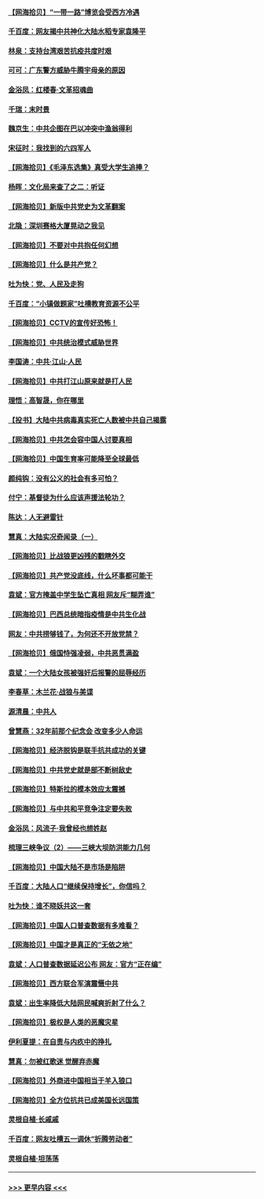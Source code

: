 #### [【网海拾贝】“一带一路”博览会受西方冷遇](../pages/nsc993/n12971787.md?t=05251302) 
#### [千百度：网友揭中共神化大陆水稻专家袁隆平](../pages/nsc993/n12971733.md?t=05251302) 
#### [林泉：支持台湾艰苦抗疫共度时艰](../pages/nsc993/n12971350.md?t=05251302) 
#### [可可：广东警方威胁牛腾宇母亲的原因](../pages/nsc993/n12971100.md?t=05251302) 
#### [金浴凤：红楼春·文革招魂曲](../pages/nsc993/n12970354.md?t=05251302) 
#### [千瑞：末时景](../pages/nsc993/n12970337.md?t=05251302) 
#### [魏京生：中共企图在巴以冲突中渔翁得利](../pages/nsc993/n12970286.md?t=05251302) 
#### [宋征时：我找到的六四军人](../pages/nsc993/n12970213.md?t=05251302) 
#### [【网海拾贝】《毛泽东选集》真受大学生追捧？](../pages/nsc993/n12968779.md?t=05251302) 
#### [杨晖：文化局来查了之二：听证](../pages/nsc993/n12966528.md?t=05251302) 
#### [【网海拾贝】新版中共党史为文革翻案](../pages/nsc993/n12967526.md?t=05251302) 
#### [北隐：深圳赛格大厦晃动之我见](../pages/nsc993/n12967393.md?t=05251302) 
#### [【网海拾贝】不要对中共抱任何幻想](../pages/nsc993/n12965222.md?t=05251302) 
#### [【网海拾贝】什么是共产党？](../pages/nsc993/n12962781.md?t=05251302) 
#### [吐为快：党、人民及走狗](../pages/nsc993/n12962747.md?t=05251302) 
#### [千百度：“小镇做题家”吐槽教育资源不公平](../pages/nsc993/n12962705.md?t=05251302) 
#### [【网海拾贝】CCTV的宣传好恐怖！](../pages/nsc993/n12959984.md?t=05251302) 
#### [【网海拾贝】中共统治模式威胁世界](../pages/nsc993/n12957622.md?t=05251302) 
#### [李国涛：中共‧江山‧人民](../pages/nsc993/n12957502.md?t=05251302) 
#### [【网海拾贝】中共打江山原来就是打人民](../pages/nsc993/n12954345.md?t=05251302) 
#### [理悟：高智晟，你在哪里](../pages/nsc993/n12953115.md?t=05251302) 
#### [【投书】大陆中共病毒真实死亡人数被中共自己揭露](../pages/nsc993/n12953050.md?t=05251302) 
#### [【网海拾贝】中共怎会容中国人讨要真相](../pages/nsc993/n12952161.md?t=05251302) 
#### [【网海拾贝】中国生育率可能降至全球最低](../pages/nsc993/n12948793.md?t=05251302) 
#### [颜纯钩：没有公义的社会有多可怕？](../pages/nsc993/n12947626.md?t=05251302) 
#### [付宁：基督徒为什么应该声援法轮功？](../pages/nsc993/n12947233.md?t=05251302) 
#### [陈达：人无避雷针](../pages/nsc993/n12947098.md?t=05251302) 
#### [慧真：大陆实况奇闻录（一）](../pages/nsc993/n12945811.md?t=05251302) 
#### [【网海拾贝】比战狼更凶残的戳瞎外交](../pages/nsc993/n12945717.md?t=05251302) 
#### [【网海拾贝】共产党没底线，什么坏事都可能干](../pages/nsc993/n12942090.md?t=05251302) 
#### [袁斌：官方掩盖中学生坠亡真相 网友斥“糊弄谁”](../pages/nsc993/n12942029.md?t=05251302) 
#### [【网海拾贝】巴西总统暗指疫情是中共生化战](../pages/nsc993/n12938999.md?t=05251302) 
#### [网友：中共捞够钱了，为何还不开放党禁？](../pages/nsc993/n12938952.md?t=05251302) 
#### [【网海拾贝】俄国恃强凌弱，中共恶贯满盈](../pages/nsc993/n12936626.md?t=05251302) 
#### [袁斌：一个大陆女孩被强奸后报警的屈辱经历](../pages/nsc993/n12936547.md?t=05251302) 
#### [李春草：木兰花·战狼与美谍](../pages/nsc993/n12935995.md?t=05251302) 
#### [源清晨：中共人](../pages/nsc993/n12935589.md?t=05251302) 
#### [曾慧燕：32年前那个纪念会 改变多少人命运](../pages/nsc993/n12934233.md?t=05251302) 
#### [【网海拾贝】经济脱钩是联手抗共成功的关键](../pages/nsc993/n12934176.md?t=05251302) 
#### [【网海拾贝】中共党史就是部不断树敌史](../pages/nsc993/n12932844.md?t=05251302) 
#### [【网海拾贝】特斯拉的模本效应太震撼](../pages/nsc993/n12925626.md?t=05251302) 
#### [【网海拾贝】与中共和平竞争注定要失败](../pages/nsc993/n12923326.md?t=05251302) 
#### [金浴凤：风流子‧我曾经也想姓赵](../pages/nsc993/n12920911.md?t=05251302) 
#### [梳理三峡争议（2）——三峡大坝防洪能力几何](../pages/nsc993/n12920173.md?t=05251302) 
#### [【网海拾贝】中国大陆不是市场是陷阱](../pages/nsc993/n12920143.md?t=05251302) 
#### [千百度：大陆人口“继续保持增长”，你信吗？](../pages/nsc993/n12918946.md?t=05251302) 
#### [吐为快：谁不晓妖共这一套](../pages/nsc993/n12918941.md?t=05251302) 
#### [【网海拾贝】中国人口普查数据有多难看？](../pages/nsc993/n12917822.md?t=05251302) 
#### [【网海拾贝】中国才是真正的“无依之地”](../pages/nsc993/n12915845.md?t=05251302) 
#### [袁斌：人口普查数据延迟公布 网友：官方“正在编”](../pages/nsc993/n12915748.md?t=05251302) 
#### [【网海拾贝】西方联合军演震慑中共](../pages/nsc993/n12913466.md?t=05251302) 
#### [袁斌：出生率降低大陆网民喊爽折射了什么？](../pages/nsc993/n12913365.md?t=05251302) 
#### [【网海拾贝】极权是人类的恶魔灾星](../pages/nsc993/n12910697.md?t=05251302) 
#### [伊利夏提：在自责与内疚中的挣扎](../pages/nsc993/n12910493.md?t=05251302) 
#### [慧真：勿被红歌迷 觉醒弃赤魔](../pages/nsc993/n12910485.md?t=05251302) 
#### [【网海拾贝】外商进中国相当于羊入狼口](../pages/nsc993/n12908274.md?t=05251302) 
#### [【网海拾贝】全方位抗共已成美国长远国策](../pages/nsc993/n12906878.md?t=05251302) 
#### [灵根自植‧长戚戚](../pages/nsc993/n12905585.md?t=05251302) 
#### [千百度：网友吐槽五一调休“折腾劳动者”](../pages/nsc993/n12905934.md?t=05251302) 
#### [灵根自植‧坦荡荡](../pages/nsc993/n12905562.md?t=05251302) 

----
#### [ >>> 更早内容 <<< ](../indexes/nsc993-earlier.md)
